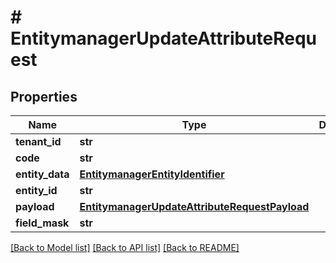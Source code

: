 # # EntitymanagerUpdateAttributeRequest


## Properties 


Name | Type | Description | Notes
------------ | ------------- | ------------- | -------------
**tenant_id**| **str** |   | [optional]
**code**| **str** |   | [optional]
**entity_data**| [**EntitymanagerEntityIdentifier**](EntitymanagerEntityIdentifier.md) |   | [optional]
**entity_id**| **str** |   | [optional]
**payload**| [**EntitymanagerUpdateAttributeRequestPayload**](EntitymanagerUpdateAttributeRequestPayload.md) |   | [optional]
**field_mask**| **str** |   | [optional]


[[Back to Model list]](../../README.md#models) [[Back to API list]](../../README.md#endpoints) [[Back to README]](../../README.md)


